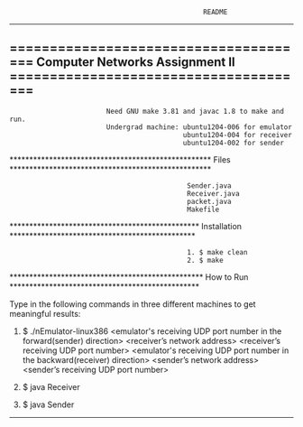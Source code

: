                                                     README
-------------------------------------------------------------------------------------------------------------
====================================== Computer Networks Assignment II ======================================
-------------------------------------------------------------------------------------------------------------

                            Need GNU make 3.81 and javac 1.8 to make and run.
                            Undergrad machine: ubuntu1204-006 for emulator
                                               ubuntu1204-004 for receiver
                                               ubuntu1204-002 for sender

*************************************************** Files ***************************************************

                                                Sender.java
                                                Receiver.java
                                                packet.java
                                                Makefile

************************************************ Installation ***********************************************

                                                1. $ make clean
                                                2. $ make

************************************************* How to Run ************************************************

Type in the following commands in three different machines to get meaningful results:

1. $ ./nEmulator-linux386   <emulator's receiving UDP port number in the forward(sender) direction>
                            <receiver’s network address>
                            <receiver’s receiving UDP port number>
                            <emulator's receiving UDP port number in the backward(receiver) direction>
                            <sender’s network address>
                            <sender’s receiving UDP port number>
                            <maximum delay of the link in units of millisecond>
                            <packet discard probability>
                            <verbose-mode>

2. $ java Receiver          <hostname for the network emulator>
                            <UDP port number used by the link emulator to receive ACKs from the receiver>
                            <UDP port number used by the receiver to receive data from the emulator>
                            <name of the file into which the received data is written>

3. $ java Sender            <host address of the network emulator>
                            <UDP port number used by the emulator to receive data from the sender>
                            <UDP port number used by the sender to receive ACKs from the emulator>
                            <name of the file to be transferred>

*************************************************************************************************************
